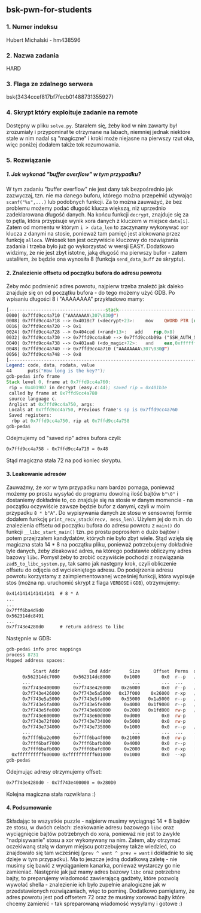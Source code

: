 ## bsk-pwn-for-students

### 1. Numer indeksu

Hubert Michalski - hm438596

### 2. Nazwa zadania

HARD

### 3. Flaga ze zdalnego serwera

bsk{3434ccef817bf7fecb01488731355927}

### 4. Skrypt który exploituje zadanie na remote

Dostępny w pliku `solve.py`. Starałem się, żeby kod w nim zawarty był zrozumiały
i przypominał te otrzymane na labach, niemniej jednak niektóre stałe w nim nadal są "magiczne"
i kroki może niejasne na pierwszy rzut oka, więc poniżej dodałem także tok rozumowania.

### 5. Rozwiązanie

##### 1. Jak wykonać "buffer overflow" w tym przypadku?

W tym zadaniu "buffer overflow" nie jest dany tak bezpośrednio jak zazwyczaj, tzn. nie ma danego
buforu, którego można przepełnić używając `scanf("%s",...)` lub podobnych funkcji. Za to można zauważyć, że
bez problemu możemy podać długość klucza większą, niż uprzednio zadeklarowana długość danych.
Na końcu funkcji `decrypt`, znajduje się za to pętla, która przypisuje wynik xora danych z kluczem w miejsce `data[i]`.
Zatem od momentu w którym `i > data_len` to zaczynamy wykonywać xor klucza z danymi na stosie, ponieważ tam pamięć jest
alokowana przez
funkcję `alloca`. Wniosek ten jest oczywiście kluczowy do rozwiązania zadania i trzeba było już go wykorzystać w wersji
EASY.
Dodatkowo widzimy, że nie jest zbyt istotne, jaką długość ma pierwszy bufor - zatem ustaliłem, że będzie ona wynosiła
8 (funkcja `send_data_buff` ze skryptu).

#### 2. Znalezienie offsetu od początku bufora do adresu powrotu

Żeby móc podmienić adres powrotu, najpierw trzeba znaleźć jak daleko znajduje się on od początku bufora - do tego
możemy użyć GDB. Po wpisaniu długości 8 i "AAAAAAAA" przykładowo mamy:

```asm
[------------------------------------stack-------------------------------------]
0000| 0x7ffd9cc4a710 ("AAAAAAAA\307\030@")
0008| 0x7ffd9cc4a718 --> 0x4018c7 (<decrypt+23>:	mov    QWORD PTR [rbp-0x8],rax)
0016| 0x7ffd9cc4a720 --> 0x1 
0024| 0x7ffd9cc4a728 --> 0x404ced (<rand+13>:	add    rsp,0x8)
0032| 0x7ffd9cc4a730 --> 0x7ffd9cc4a8a0 --> 0x7ffd9cc4b09a ("SSH_AUTH_SOCK=/run/user/1000/keyring/ssh")
0040| 0x7ffd9cc4a738 --> 0x401aa8 (<do_magic+72>:	and    eax,0xfffffff0)
0048| 0x7ffd9cc4a740 --> 0x7ffd9cc4a710 ("AAAAAAAA\307\030@")
0056| 0x7ffd9cc4a748 --> 0x8 
[------------------------------------------------------------------------------]
Legend: code, data, rodata, value
44	    puts("How long is the key?");
gdb-peda$ info frame
Stack level 0, frame at 0x7ffd9cc4a760:
 rip = 0x401907 in decrypt (easy.c:44); saved rip = 0x401b3e
 called by frame at 0x7ffd9cc4a780
 source language c.
 Arglist at 0x7ffd9cc4a750, args: 
 Locals at 0x7ffd9cc4a750, Previous frame's sp is 0x7ffd9cc4a760
 Saved registers:
  rbp at 0x7ffd9cc4a750, rip at 0x7ffd9cc4a758
gdb-peda$ 
```

Odejmujemy od "saved rip" adres bufora czyli:

```asm
0x7ffd9cc4a758 - 0x7ffd9cc4a710 = 0x48
```

Stąd magiczna stała 72 na pod koniec skryptu.

#### 3. Leakowanie adresów

Zauważmy, że xor w tym przypadku nam bardzo pomaga, ponieważ możemy po prostu wysyłać do programu
dowolną ilość bajtów `b"\0"` i dostaniemy dokładnie to, co znajduje się na stosie w danym momencie - na początku
oczywiście
zawsze będzie bufor z danymi, czyli w moim przypadku `8 * b"A"`. Do wypisywania danych ze stosu w sensownej formie
dodałem
funkcję `print_recv_stack(recv, mess_len)`. Użyłem jej do m.in. do znalezienia offsetu od początku bufora do adresu
powrotu
z `main()` do funkcji `__libc_start_main()` tzn. po prostu poprosiłem o dużo bajtów i potem przejrzałem kandydatów,
których nie było zbyt wiele.
Stąd wzięła się magiczna stała 14 * 8 na początku pliku, ponieważ potrzebujemy dokładnie tyle danych, żeby zleakować
adres,
na którego podstawie obliczymy adres bazowy `libc`. Pomysł żeby to zrobić oczywiście pochodzi z
rozwiązania `zad5_to_libc_system.py`,
tak samo jak następny krok, czyli obliczenie offsetu do odjęcia od wyciekniętego adresu. Do podejrzenia adresu powrotu
korzystamy
z zaimplementowanej wcześniej funkcji, która wypisuje stos (można np. uruchomić skrypt z flaga `VERBOSE` i `GDB`),
otrzymujemy:

```asm
0x4141414141414141  # 8 * A
...
...
0x7fff6ba4d9d0
0x562314dc8491
...
0x7f743e4280d0      # return address to libc
```

Następnie w GDB:

```asm
gdb-peda$ info proc mappings
process 8731
Mapped address spaces:

          Start Addr           End Addr       Size     Offset  Perms  objfile
      0x562314dc7000     0x562314dc8000     0x1000        0x0  r--p   /home/xvisox/bsk/task/hard_patched
      ...                ...                   ...        ...  ...    ...
      0x7f743e400000     0x7f743e426000    0x26000        0x0  r--p   /home/xvisox/bsk/task/libc.so.6
      0x7f743e426000     0x7f743e5a5000   0x17f000    0x26000  r-xp   /home/xvisox/bsk/task/libc.so.6
      0x7f743e5a5000     0x7f743e5fa000    0x55000   0x1a5000  r--p   /home/xvisox/bsk/task/libc.so.6
      0x7f743e5fa000     0x7f743e5fe000     0x4000   0x1f9000  r--p   /home/xvisox/bsk/task/libc.so.6
      0x7f743e5fe000     0x7f743e600000     0x2000   0x1fd000  rw-p   /home/xvisox/bsk/task/libc.so.6
      0x7f743e600000     0x7f743e60d000     0xd000        0x0  rw-p   
      0x7f743e72f000     0x7f743e734000     0x5000        0x0  rw-p   
      0x7f743e734000     0x7f743e735000     0x1000        0x0  r--p   /home/xvisox/bsk/task/ld-linux-x86-64.so.2
      ...                ...                   ...        ...  ...    ...
      0x7fff6ba2e000     0x7fff6ba4f000    0x21000        0x0  rw-p   [stack]
      0x7fff6baf7000     0x7fff6bafb000     0x4000        0x0  r--p   [vvar]
      0x7fff6bafb000     0x7fff6bafd000     0x2000        0x0  r-xp   [vdso]
  0xffffffffff600000 0xffffffffff601000     0x1000        0x0  --xp   [vsyscall]
gdb-peda$ 
```

Odejmując adresy otrzymujemy offset:

```asm
0x7f743e4280d0 - 0x7f743e400000 = 0x280D0
```

Kolejna magiczna stała rozwikłana :)

#### 4. Podsumowanie

Składając te wszystkie puzzle - najpierw musimy wyciągnąć 14 * 8 bajtów ze stosu, w dwóch celach: zleakowanie adresu
bazowego `libc` oraz wyciągnięcie bajtów potrzebnych do xora, ponieważ nie jest to zwykłe "nadpisywanie" stosu a xor
wykonywany na nim.
Zatem, aby otrzymać oczekiwaną stałą w danym miejscu potrzebujemy także wiedzieć, co znajdowało się tam wcześniej
(`prev ^ want ^ prev = want` i dokładnie to się dzieje w tym przypadku). Ma to jeszcze jedną dodatkową zaletę - nie
musimy
się bawić z wyciąganiem kanarka, ponieważ wystarczy go nie zamieniać. Następnie jak już mamy adres bazowy `libc` oraz
potrzebne bajty,
to preparujemy wiadomość zawierającą gadżety, które pozwolą wywołać shella - znalezienie ich było zupełnie analogiczne
jak w przedstawionych
rozwiązaniach, więc to pominę. Dodatkowo pamiętamy, że adres powrotu jest pod offsetem 72 oraz że musimy xorować bajty
które chcemy zamienić - tak spreparowaną
wiadomość wysyłamy i gotowe :)
